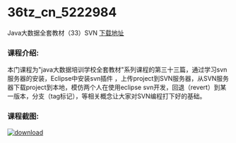 # 36tz_cn_5222984
Java大数据全套教材（33）SVN
[下载地址](http://www.36tz.cn/article/5222984 "下载地址")
### 课程介绍:
本门课程为"java大数据培训学校全套教材"系列课程的第三十三篇，通过学习svn服务器的安装，Eclipse中安装svn插件 ，上传project到SVN服务器，从SVN服务器下载project到本地，模仿两个人在使用eclipse svn开发，回退（revert）到某一版本，分支（tag标记），等相关概念让大家对SVN编程打下好的基础。

### 课程截图:
[![download](http://36tz.cn/muke_img/2022_02_2-63.png "下载地址")](http://www.36tz.cn "下载地址")
